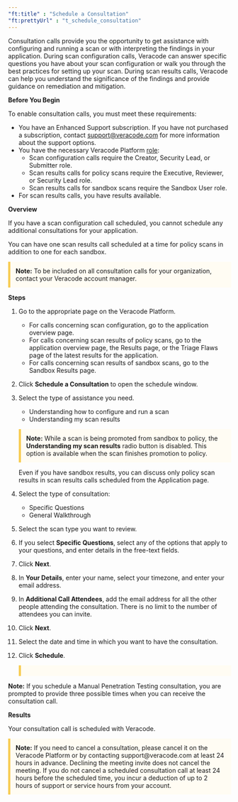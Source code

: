 ```yaml
---
"ft:title" : "Schedule a Consultation"
"ft:prettyUrl" : "t_schedule_consultation"
---
```

Consultation calls provide you the opportunity to get assistance with configuring and running a scan or with interpreting the findings in your application. During scan configuration calls, Veracode can answer specific questions you have about your scan configuration or walk you through the best practices for setting up your scan. During scan results calls, Veracode can help you understand the significance of the findings and provide guidance on remediation and mitigation.

<p font-size="13pt"><b>Before You Begin</b></p>

To enable consultation calls, you must meet these requirements:

-   You have an Enhanced Support subscription. If you have not purchased a subscription, contact support@veracode.com for more information about the support options.
-   You have the necessary Veracode Platform [role](https://docs.veracode.com/r/c_role_permissions):
    -   Scan configuration calls require the Creator, Security Lead, or Submitter role.
    -   Scan results calls for policy scans require the Executive, Reviewer, or Security Lead role.
    -   Scan results calls for sandbox scans require the Sandbox User role.
-   For scan results calls, you have results available.

<p font-size="13pt"><b>Overview</b></p>

If you have a scan configuration call scheduled, you cannot schedule any additional consultations for your application.

You can have one scan results call scheduled at a time for policy scans in addition to one for each sandbox.

<p style="background-color:#FFFCF3; padding: 12px; border-left: 5px solid #F7CD55;">
<b>Note:</b> To be included on all consultation calls for your organization, contact your Veracode account manager.
</p>

<p font-size="13pt"><b>Steps</b></p>

1. Go to the appropriate page on the Veracode Platform.

    -   For calls concerning scan configuration, go to the application overview page.
    -   For calls concerning scan results of policy scans, go to the application overview page, the Results page, or the Triage Flaws page of the latest results for the application.
    -   For calls concerning scan results of sandbox scans, go to the Sandbox Results page.
 
2. Click **Schedule a Consultation** to open the schedule window.

3. Select the type of assistance you need.

    -   Understanding how to configure and run a scan
    -   Understanding my scan results

    <p style="background-color:#FFFCF3; padding: 12px; border-left: 5px solid #F7CD55;"><b>Note:</b> While a scan is being promoted from sandbox to policy, the <b>Understanding my scan results</b> radio button is disabled. This option is available when the scan finishes promotion to policy.</p>

    Even if you have sandbox results, you can discuss only policy scan results in scan results calls scheduled from the Application page.

4. Select the type of consultation:

    -   Specific Questions
    -   General Walkthrough

5. Select the scan type you want to review.

6. If you select **Specific Questions**, select any of the options that apply to your questions, and enter details in the free-text fields.

7. Click **Next**.

8. In **Your Details**, enter your name, select your timezone, and enter your email address.

9. In **Additional Call Attendees**, add the email address for all the other people attending the consultation. There is no limit to the number of attendees you can invite.

10. Click **Next**.

11. Select the date and time in which you want to have the consultation.

12. Click **Schedule**.

    <p style="background-color:#FFFCF3; padding: 12px; border-left: 5px solid #F7CD55;">
<b>Note:</b> If you schedule a Manual Penetration Testing consultation, you are prompted to provide three possible times when you can receive the consultation call.
</p>

<p font-size="13pt"><b>Results</b></p>
Your consultation call is scheduled with Veracode.

<p style="background-color:#FFFCF3; padding: 12px; border-left: 5px solid #F7CD55;">
<b>Note:</b> If you need to cancel a consultation, please cancel it on the Veracode Platform or by contacting support@veracode.com at least 24 hours in advance. Declining the meeting invite does not cancel the meeting. If you do not cancel a scheduled consultation call at least 24 hours before the scheduled time, you incur a deduction of up to 2 hours of support or service hours from your account.
</p>

